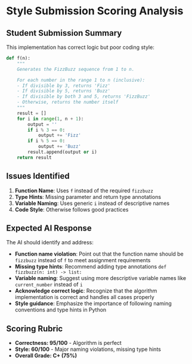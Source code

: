 # Style Submission Scoring Analysis

## Student Submission Summary

This implementation has correct logic but poor coding style:

```python
def f(n):
    """
    Generates the FizzBuzz sequence from 1 to n.

    For each number in the range 1 to n (inclusive):
    - If divisible by 3, returns 'Fizz'
    - If divisible by 5, returns 'Buzz'
    - If divisible by both 3 and 5, returns 'FizzBuzz'
    - Otherwise, returns the number itself
    """
    result = []
    for i in range(1, n + 1):
        output = ''
        if i % 3 == 0:
            output += 'Fizz'
        if i % 5 == 0:
            output += 'Buzz'
        result.append(output or i)
    return result
```

## Issues Identified

1. **Function Name**: Uses `f` instead of the required `fizzbuzz`
2. **Type Hints**: Missing parameter and return type annotations
3. **Variable Naming**: Uses generic `i` instead of descriptive names
4. **Code Style**: Otherwise follows good practices

## Expected AI Response

The AI should identify and address:

- **Function name violation**: Point out that the function name should be `fizzbuzz` instead of `f` to meet assignment requirements
- **Missing type hints**: Recommend adding type annotations `def fizzbuzz(n: int) -> list:`
- **Variable naming**: Suggest using more descriptive variable names like `current_number` instead of `i`
- **Acknowledge correct logic**: Recognize that the algorithm implementation is correct and handles all cases properly
- **Style guidance**: Emphasize the importance of following naming conventions and type hints in Python

## Scoring Rubric

- **Correctness: 95/100** - Algorithm is perfect
- **Style: 60/100** - Major naming violations, missing type hints
- **Overall Grade: C+ (75%)**
